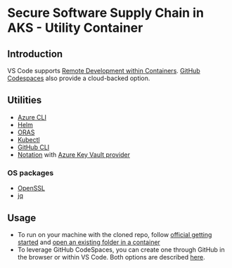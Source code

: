# Secure Software Supply Chain in AKS - Utility Container

## Introduction

VS Code supports [Remote Development within Containers](https://code.visualstudio.com/docs/remote/remote-overview). [GitHub Codespaces](https://code.visualstudio.com/docs/remote/codespaces) also provide a cloud-backed option.

## Utilities

- [Azure CLI](https://docs.microsoft.com/en-us/cli/azure/?view=azure-cli-latest)
- [Helm](https://helm.sh/)
- [ORAS](https://oras.land/docs/)
- [Kubectl](https://kubernetes.io/docs/reference/kubectl/overview/)
- [GitHub CLI](https://cli.github.com/)
- [Notation](https://notaryproject.dev/docs/) with [Azure Key Vault provider](https://github.com/Azure/notation-azure-kv)

### OS packages

- [OpenSSL](https://www.openssl.org/source/)
- [jq](https://github.com/jqlang/jq)

## Usage

- To run on your machine with the cloned repo, follow [official getting started](https://code.visualstudio.com/docs/devcontainers/containers#_getting-started) and [open an existing folder in a container](https://code.visualstudio.com/docs/devcontainers/containers#_quick-start-open-an-existing-folder-in-a-container)
- To leverage GitHub CodeSpaces, you can create one through GitHub in the browser or within VS Code. Both options are described [here](https://docs.github.com/en/codespaces/developing-in-codespaces/creating-a-codespace-for-a-repository).
